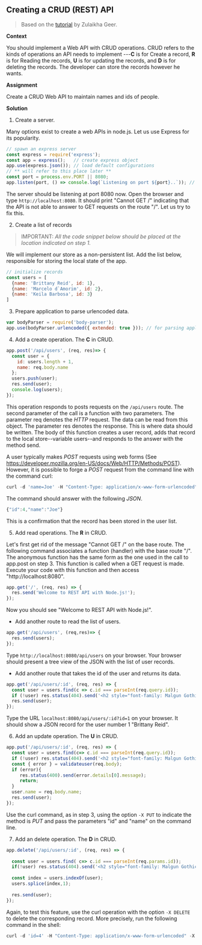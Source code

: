 ## Creating a CRUD (REST) API
> Based on the [tutorial](https://medium.com/edureka/rest-api-with-node-js-b245e345f7a5) by Zulaikha Geer.

**Context**

You should implement a Web API with CRUD operations. 
CRUD refers to the kinds of operations an API needs to implement ---**C** is for Create a record, **R** is for Reading the records, **U** is for updating the records, and **D** is for deleting the records. 
The developer can store the records however he wants.

**Assignment**

Create a CRUD Web API to maintain names and ids of people.

**Solution**

1. Create a server.

Many options exist to create a web APIs in node.js. 
Let us use Express for its popularity.

```js
// spawn an express server
const express = require('express');
const app = express();   // create express object
app.use(express.json()); // load default configurations
// ** will refer to this place later **
const port = process.env.PORT || 8080;
app.listen(port, () => console.log(`Listening on port ${port}..`)); // spawn the server
```
The server should be listening at port 8080 now. 
Open the browser and type `http://localhost:8080`. 
It should print "Cannot GET /" indicating that the API is not able to answer to GET requests on the route "/". 
Let us try to fix this.

2. Create a list of records

> IMPORTANT: _All the code snippet below should be placed at the location indicated on step 1._

We will implement our store as a non-persistent list. 
Add the list below, responsible for storing the local state of the app.

```js
// initialize records
const users = [
  {name: 'Brittany Reid', id: 1},
  {name: 'Marcelo d`Amorim', id: 2},
  {name: 'Keila Barbosa', id: 3}
]
```

3. Prepare application to parse urlencoded data.

```js
var bodyParser = require('body-parser');
app.use(bodyParser.urlencoded({ extended: true })); // for parsing application/x-www-form-urlencoded
```

4. Add a create operation. The **C** in CRUD.

```js
app.post('/api/users', (req, res)=> {
  const user = {
    id: users.length + 1,
    name: req.body.name
  };
  users.push(user);
  res.send(user);
  console.log(users);
});
```

This operation responds to posts requests on the `/api/users` route. 
The second parameter of the call is a function with two parameters. 
The parameter req denotes the _HTTP_ request. 
The data can be read from this object. 
The parameter res denotes the response. This is where data should be written. 
The body of this function creates a user record, adds that record to the local store--variable users--and responds to the answer with the method send.

A user typically makes _POST_ requests using web forms (See https://developer.mozilla.org/en-US/docs/Web/HTTP/Methods/POST). 
However, it is possible to forge a _POST_ request from the command line with the command curl:

```js
curl -d 'name=Joe' -H "Content-Type: application/x-www-form-urlencoded" -X POST http://localhost:8080/api/users
```

The command should answer with the following _JSON_.

```js
{"id":4,"name":"Joe"}
```

This is a confirmation that the record has been stored in the user list.


5. Add read operations. The **R** in CRUD.

Let's first get rid of the message "Cannot GET /" on the base route. 
The following command associates a function (handler) with the base route "/". 
The anonymous function has the same form as the one used in the call to app.post on step 3. 
This function is called when a GET request is made. Execute your code with this function and then access "http://localhost:8080".

```js
app.get('/', (req, res) => {
  res.send('Welcome to REST API with Node.js!');
});
```

Now you should see "Welcome to REST API with Node.js!".

- Add another route to read the list of users.

```js
app.get('/api/users', (req,res)=> {
  res.send(users);
});
```

Type `http://localhost:8080/api/users` on your browser.
Your browser should present a tree view of the JSON with the list of user records.

- Add another route that takes the id of the user and returns its data.

```js
app.get('/api/users/:id', (req, res) => {
  const user = users.find(c => c.id === parseInt(req.query.id));
  if (!user) res.status(404).send('<h2 style="font-family: Malgun Gothic; color: darkred;">Ooops... Cant find what you are looking for '+req.params.id+'!</h2>');
  res.send(user);
});
```

Type the URL `localhost:8080/api/users/:id?id=1` on your browser. 
It should show a JSON record for the user number 1 "Brittany Reid".

6. Add an update operation. The **U** in CRUD.

```js
app.put('/api/users/:id', (req, res) => {
  const user = users.find(c=> c.id === parseInt(req.query.id));
  if (!user) res.status(404).send('<h2 style="font-family: Malgun Gothic; color: darkred;">Not Found!! </h2>');
  const { error } = validateuser(req.body);
  if (error){
     res.status(400).send(error.details[0].message);
     return;
  }
  user.name = req.body.name;
  res.send(user);
});
```

Use the curl command, as in step 3, using the option `-X PUT` to indicate the method is _PUT_ and pass the parameters "id" and "name" on the command line.

7. Add an delete operation. The **D** in CRUD.

```js  
app.delete('/api/users/:id', (req, res) => {
   
  const user = users.find( c=> c.id === parseInt(req.params.id));
  if(!user) res.status(404).send('<h2 style="font-family: Malgun Gothic; color: darkred;"> Not Found!! </h2>');
   
  const index = users.indexOf(user);
  users.splice(index,1);
   
  res.send(user);
});
```

Again, to test this feature, use the curl operation with the option `-X DELETE` to delete the corresponding record. 
More precisely, run the following command in the shell:

```js
curl -d 'id=4' -H "Content-Type: application/x-www-form-urlencoded" -X DELETE http://localhost:8080/api/users/:id
```
